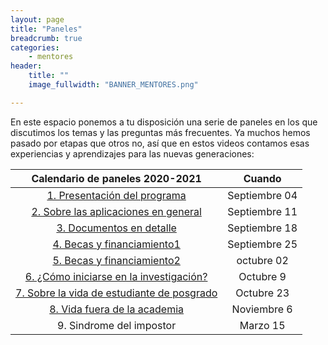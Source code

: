 ```yaml
---
layout: page
title: "Paneles"
breadcrumb: true
categories:
    - mentores
header:
    title: ""
    image_fullwidth: "BANNER_MENTORES.png"

---
```


En este espacio ponemos a tu disposición una serie de paneles en los que discutimos los temas y las
preguntas más frecuentes. Ya muchos hemos pasado por etapas que otros no, así que en estos videos
contamos esas experiencias y aprendizajes para las nuevas generaciones:


|      Calendario de paneles 2020-2021    |   Cuando    |
|:---------------------------------------:|:-------------:|
| [1. Presentación del programa](https://recastronomia.github.io/mentores/panel1/)               | Septiembre 04  |
| [2. Sobre las aplicaciones en general](https://recastronomia.github.io/mentores/panel2/)       | Septiembre 11 |
| [3. Documentos en detalle](https://recastronomia.github.io/mentores/panel3/)                     | Septiembre 18 |
| [4. Becas y financiamiento1](https://recastronomia.github.io/mentores/panel4/)                  | Septiembre 25 |
| [5. Becas y financiamiento2](https://recastronomia.github.io/mentores/panel5/)                  | octubre 02 |
| [6. ¿Cómo iniciarse en la investigación?](https://recastronomia.github.io/mentores/panel6/)     | Octubre 9     |
| [7. Sobre la vida de estudiante de posgrado](https://recastronomia.github.io/mentores/panel7/) | Octubre 23    |
| [8. Vida fuera de la academia](https://recastronomia.github.io/mentores/panel8/)               | Noviembre 6   |
| 9. Sindrome del impostor                  | Marzo 15      |


